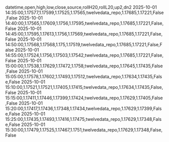 datetime,open,high,low,close,source,rollH20,rollL20,up2,dn2
2025-10-01 14:35:00,1.17577,1.17599,1.17525,1.17565,twelvedata_repo,1.17685,1.17221,False,False
2025-10-01 14:40:00,1.17565,1.17609,1.1756,1.17595,twelvedata_repo,1.17685,1.17221,False,False
2025-10-01 14:45:00,1.17595,1.17613,1.1756,1.17569,twelvedata_repo,1.17685,1.17221,False,False
2025-10-01 14:50:00,1.17568,1.17568,1.175,1.17519,twelvedata_repo,1.17685,1.17221,False,False
2025-10-01 14:55:00,1.17524,1.1756,1.17503,1.17542,twelvedata_repo,1.17685,1.17221,False,False
2025-10-01 15:00:00,1.17538,1.17629,1.17472,1.1758,twelvedata_repo,1.17645,1.17435,False,False
2025-10-01 15:05:00,1.17578,1.17602,1.17493,1.17512,twelvedata_repo,1.17634,1.17435,False,False
2025-10-01 15:10:00,1.17521,1.17521,1.17405,1.17415,twelvedata_repo,1.17634,1.17435,False,False
2025-10-01 15:15:00,1.17411,1.17446,1.17399,1.17424,twelvedata_repo,1.17629,1.17405,False,False
2025-10-01 15:20:00,1.17417,1.17436,1.17348,1.17434,twelvedata_repo,1.17629,1.17399,False,False
2025-10-01 15:25:00,1.17435,1.17493,1.17416,1.17475,twelvedata_repo,1.17629,1.17348,False,False
2025-10-01 15:30:00,1.17479,1.17525,1.17467,1.1751,twelvedata_repo,1.17629,1.17348,False,False
